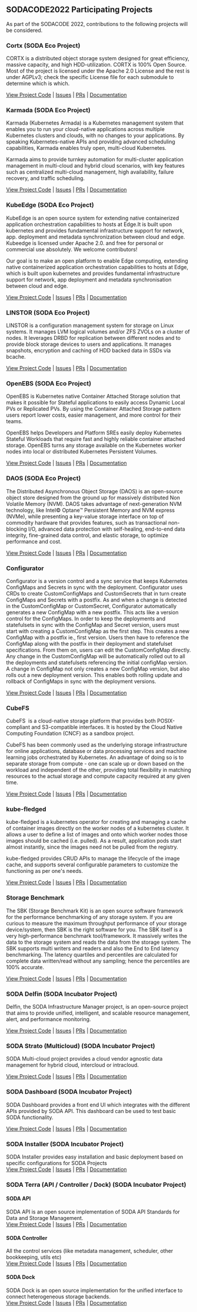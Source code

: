 ## SODACODE2022 Participating Projects
As part of the SODACODE 2022, contributions to the following projects will be considered.

### Cortx (SODA Eco Project)

CORTX is a distributed object storage system designed for great efficiency, massive capacity, and high HDD-utilization. CORTX is 100% Open Source. Most of the project is licensed under the Apache 2.0 License and the rest is under AGPLv3; check the specific License file for each submodule to determine which is which.

[View Project Code](https://github.com/Seagate/CORTX) | [Issues](https://github.com/Seagate/cortx/issues) | [PRs](https://github.com/Seagate/cortx/pulls) | [Documentation](https://github.com/Seagate/cortx/blob/main/QUICK_START.md)

### Karmada (SODA Eco Project)

Karmada (Kubernetes Armada) is a Kubernetes management system that enables you to run your cloud-native applications across multiple Kubernetes clusters and clouds, with no changes to your applications. By speaking Kubernetes-native APIs and providing advanced scheduling capabilities, Karmada enables truly open, multi-cloud Kubernetes.

Karmada aims to provide turnkey automation for multi-cluster application management in multi-cloud and hybrid cloud scenarios, with key features such as centralized multi-cloud management, high availability, failure recovery, and traffic scheduling.

[View Project Code](https://github.com/karmada-io/karmada) | [Issues](https://github.com/karmada-io/karmada/issues) | [PRs](https://github.com/karmada-io/karmada/pulls) | [Documentation](https://github.com/karmada-io/karmada/blob/master/README.md)

### KubeEdge (SODA Eco Project)

KubeEdge is an open source system for extending native containerized application orchestration capabilities to hosts at Edge.It is built upon kubernetes and provides fundamental infrastructure support for network, app. deployment and metadata synchronization between cloud and edge. Kubeedge is licensed under Apache 2.0. and free for personal or commercial use absolutely. We welcome contributors!

Our goal is to make an open platform to enable Edge computing, extending native containerized application orchestration capabilities to hosts at Edge, which is built upon kubernetes and provides fundamental infrastructure support for network, app deployment and metadata synchronisation between cloud and edge.

[View Project Code](https://github.com/kubeedge) | [Issues](https://github.com/kubeedge/kubeedge/issues) | [PRs](https://github.com/kubeedge/kubeedge/pulls) | [Documentation](https://kubeedge.io/en/)

### LINSTOR (SODA Eco Project)

LINSTOR is a configuration management system for storage on Linux systems. It manages LVM logical volumes and/or ZFS ZVOLs on a cluster of nodes. It leverages DRBD for replication between different nodes and to provide block storage devices to users and applications. It manages snapshots, encryption and caching of HDD backed data in SSDs via bcache.

[View Project Code](https://github.com/LINBIT/linstor-server) | [Issues](https://github.com/LINBIT/linstor-server/issues) | [PRs](https://github.com/LINBIT/linstor-server/pulls) | [Documentation](https://linbit.com/drbd-user-guide/linstor-guide-1_0-en/)

### OpenEBS (SODA Eco Project)

OpenEBS is Kubernetes native Container Attached Storage solution that makes it possible for Stateful applications to easily access Dynamic Local PVs or Replicated PVs. By using the Container Attached Storage pattern users report lower costs, easier management, and more control for their teams.

OpenEBS helps Developers and Platform SREs easily deploy Kubernetes Stateful Workloads that require fast and highly reliable container attached storage. OpenEBS turns any storage available on the Kubernetes worker nodes into local or distributed Kubernetes Persistent Volumes.

[View Project Code](https://github.com/openebs/openebs) | [Issues](https://github.com/openebs/openebs/issues) | [PRs](https://github.com/openebs/openebs/pulls) | [Documentation](https://openebs.io/docs)

### DAOS (SODA Eco Project)

The Distributed Asynchronous Object Storage (DAOS) is an open-source object store designed from the ground up for massively distributed Non Volatile Memory (NVM). DAOS takes advantage of next-generation NVM technology, like Intel© Optane™ Persistent Memory and NVM express (NVMe), while presenting a key-value storage interface on top of commodity hardware that provides features, such as transactional non-blocking I/O, advanced data protection with self-healing, end-to-end data integrity, fine-grained data control, and elastic storage, to optimize performance and cost.

[View Project Code](https://github.com/daos-stack/daos) | [Issues](https://github.com/daos-stack/daos/issues) | [PRs](https://github.com/daos-stack/daos/issues) | [Documentation](https://docs.daos.io/v2.0/)

### Configurator

Configurator is a version control and a sync service that keeps Kubernetes ConfigMaps and Secrets in sync with the deployment. Configurator uses CRDs to create CustomConfigMaps and CustomSecrets that in turn create ConfigMaps and Secrets with a postfix. As and when a change is detected in the CustomConfigMap or CustomSecret, Configurator automatically generates a new ConfigMap with a new postfix. This acts like a version control for the ConfigMaps. In order to keep the deployments and statefulsets in sync with the ConfigMap and Secret version, users must start with creating a CustomConfigMap as the first step. This creates a new ConfigMap with a postfix ie., first version. Users then have to reference the ConfigMap along with the postfix in their deployment and statefulset specifications. From them on, users can edit the CustomConfigMap directly. Any change in the CustomConfigMap will be automatically rolled out to all the deployments and statefulsets referencing the initial configMap version. A change in ConfigMap not only creates a new ConfigMap version, but also rolls out a new deployment version. This enables both rolling update and rollback of ConfigMaps in sync with the deployment versions.

[View Project Code](https://github.com/gopaddle-io/configurator.git) | [Issues](https://github.com/gopaddle-io/configurator/issues) | [PRs](https://github.com/gopaddle-io/configurator/pulls) | [Documentation](https://gopaddle-io.github.io/configurator/docs/Introduction/)

### CubeFS

CubeFS  is a cloud-native storage platform that provides both POSIX-compliant and S3-compatible interfaces. It is hosted by the Cloud Native Computing Foundation (CNCF) as a sandbox project.

CubeFS has been commonly used as the underlying storage infrastructure for online applications, database or data processing services and machine learning jobs orchestrated by Kubernetes. An advantage of doing so is to separate storage from compute - one can scale up or down based on the workload and independent of the other, providing total flexibility in matching resources to the actual storage and compute capacity required at any given time.

[View Project Code](https://github.com/cubeFS/cubefs) | [Issues](https://github.com/cubeFS/cubefs/issues) | [PRs](https://github.com/cubeFS/cubefs/pulls) | [Documentation](https://cubefs.readthedocs.io/en/latest/)

### kube-fledged
kube-fledged is a kubernetes operator for creating and managing a cache of container images directly on the worker nodes of a kubernetes cluster. It allows a user to define a list of images and onto which worker nodes those images should be cached (i.e. pulled). As a result, application pods start almost instantly, since the images need not be pulled from the registry.

kube-fledged provides CRUD APIs to manage the lifecycle of the image cache, and supports several configurable parameters to customize the functioning as per one's needs.

[View Project Code](https://github.com/senthilrch/kube-fledged) | [Issues](https://github.com/senthilrch/kube-fledged/issues) | [PRs](https://github.com/senthilrch/kube-fledged/pulls) | [Documentation](https://github.com/senthilrch/kube-fledged#readme)

### Storage Benchmark  
The SBK (Storage Benchmark Kit) is an open source software framework for the performance benchmarking of any storage system. If you are curious to measure the maximum throughput performance of your storage device/system, then SBK is the right software for you. The SBK itself is a very high-performance benchmark tool/framework. It massively writes the data to the storage system and reads the data from the storage system. The SBK supports multi writers and readers and also the End to End latency benchmarking. The latency quartiles and percentiles are calculated for complete data written/read without any sampling; hence the percentiles are 100% accurate.

[View Project Code](https://github.com/kmgowda/SBK) | [Issues](https://github.com/kmgowda/SBK/issues) | [PRs](https://github.com/kmgowda/SBK/pulls) | [Documentation](https://kmgowda.github.io/SBK/)

### SODA Delfin (SODA Incubator Project)

Delfin, the SODA Infrastructure Manager project, is an open-source project that aims to provide unified, intelligent, and scalable resource management, alert, and performance monitoring.

[View Project Code](https://github.com/sodafoundation/delfin) | [Issues](https://github.com/sodafoundation/delfin/issues) | [PRs](https://github.com/sodafoundation/delfin/pulls) | [Documentation](https://docs.sodafoundation.io/)

### SODA Strato (Multicloud) (SODA Incubator Project)

SODA Multi-cloud project provides a cloud vendor agnostic data management for hybrid cloud, intercloud or intracloud.

[View Project Code](https://github.com/sodafoundation/multi-cloud) | [Issues](https://github.com/sodafoundation/multi-cloud/issues) | [PRs](https://github.com/sodafoundation/multi-cloud/pulls) | [Documentation](https://docs.sodafoundation.io/)

### SODA Dashboard (SODA Incubator Project)

SODA Dashboard provides a front end UI which integrates with the different APIs provided by SODA API. This dashboard can be used to test basic SODA functionality.

[View Project Code](https://github.com/sodafoundation/dashboard) | [Issues](https://github.com/sodafoundation/dashboard/issues) | [PRs](https://github.com/sodafoundation/dashboard/pulls) | [Documentation](https://docs.sodafoundation.io/)

### SODA Installer (SODA Incubator Project)

SODA Installer provides easy installation and basic deployment based on specific configurations for SODA Projects\
[View Project Code](https://github.com/sodafoundation/installer) | [Issues](https://github.com/sodafoundation/installer/issues) | [PRs](https://github.com/sodafoundation/installer/pulls) | [Documentation](https://docs.sodafoundation.io/)

### SODA Terra (API / Controller / Dock) (SODA Incubator Project)

#### SODA API

SODA API is an open source implementation of SODA API Standards for Data and Storage Management.\
[View Project Code](https://github.com/sodafoundation/api) | [Issues](https://github.com/sodafoundation/api/issues) | [PRs](https://github.com/sodafoundation/api/pulls) | [Documentation](https://docs.sodafoundation.io/)

#### SODA Controller

All the control services (like metadata management, scheduler, other bookkeeping, utils etc)\
[View Project Code](https://github.com/sodafoundation/controller) | [Issues](https://github.com/sodafoundation/controller/issues) | [PRs](https://github.com/sodafoundation/controller/pulls) | [Documentation](https://docs.sodafoundation.io/)

#### SODA Dock

SODA Dock is an open source implementation for the unified interface to connect heterogeneous storage backends.\
[View Project Code](https://github.com/sodafoundation/dock) | [Issues](https://github.com/sodafoundation/dock/issues) | [PRs](https://github.com/sodafoundation/dock/pulls) | [Documentation](https://docs.sodafoundation.io/)

